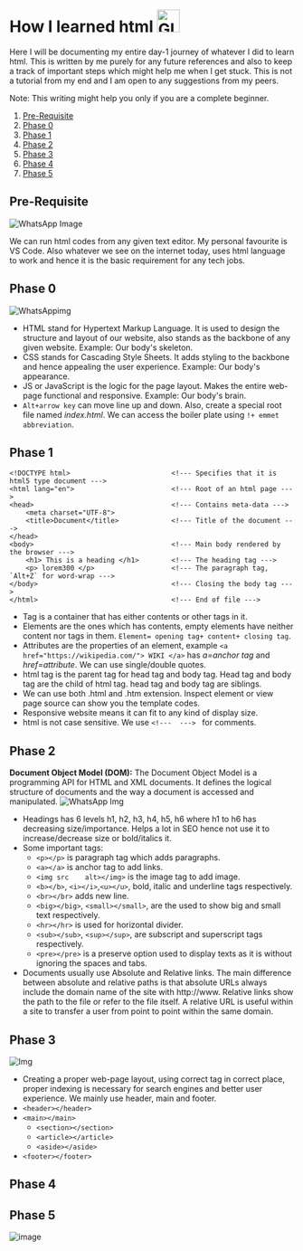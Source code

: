 # How I learned html <img alt="GIF" src="https://github.com/TheDudeThatCode/TheDudeThatCode/blob/master/Assets/Rocket.gif" width="40" height="40" />
Here I will be documenting my entire day-1 journey of whatever I did to learn html. This is written by me purely for any future references and also to keep a track of important steps which might help me when I get stuck. This is not a tutorial from my end and I am open to any suggestions from my peers.

Note: This writing might help you only if you are a complete beginner.
1. [Pre-Requisite](#pre)
2. [Phase 0](#ph0) 
3. [Phase 1](#ph1) 
4. [Phase 2](#ph2) 
5. [Phase 3](#ph3) 
6. [Phase 4](#ph4)
7. [Phase 5](#ph5)  
<a name="pre"></a>
## Pre-Requisite
![WhatsApp Image](https://user-images.githubusercontent.com/79920441/157030008-5439e94b-7451-4e8a-9840-150ca1b31b89.jpeg)

We can run html codes from any given text editor. My personal favourite is VS Code. Also whatever we see on the internet today, uses html language to work and hence it is the basic requirement for any tech jobs.
<a name="ph0"></a>
## Phase 0
![WhatsAppimg](https://html-css-js.com/images/og.jpg)
- HTML stand for Hypertext Markup Language. It is used to design the structure and layout of our website, also stands as the backbone of any given website. Example: Our body's skeleton.
- CSS stands for Cascading Style Sheets. It adds styling to the backbone and hence appealing the user experience. Example: Our body's appearance.
- JS or JavaScript is the logic for the page layout. Makes the entire web-page functional and responsive. Example: Our body's brain.
- `Alt+arrow key` can move line up and down. Also, create a special root file named *index.html*. We can access the boiler plate using `!+ emmet abbreviation`. 
<a name="ph1"></a>
## Phase 1
```
<!DOCTYPE html>                         <!--- Specifies that it is html5 type document --->
<html lang="en">                        <!--- Root of an html page --->
<head>                                  <!--- Contains meta-data --->
    <meta charset="UTF-8">
    <title>Document</title>             <!--- Title of the document --->
</head>
<body>                                  <!--- Main body rendered by the browser ---> 
    <h1> This is a heading </h1>        <!--- The heading tag ---> 
    <p> lorem300 </p>                   <!--- The paragraph tag, `Alt+Z` for word-wrap ---> 
</body>                                 <!--- Closing the body tag ---> 
</html>                                 <!--- End of file ---> 
``` 
- Tag is a container that has either contents or other tags in it. 
- Elements are the ones which has contents, empty elements have neither content nor tags in them. `Element= opening tag+ content+ closing tag`.
- Attributes are the properties of an element, example `<a href="https://wikipedia.com/"> WIKI </a>` has *a=anchor tag* and *href=attribute*. We can use single/double quotes.
- html tag is the parent tag for head tag and body tag. Head tag and body tag are the child of html tag. head tag and body tag are siblings. 
- We can use both .html and .htm extension. Inspect element or view page source can show you the template codes. 
- Responsive website means it can fit to any kind of display size. 
- html is not case sensitive. We use `<!---  ---> ` for comments. 
<a name="ph2"></a>
## Phase 2
**Document Object Model (DOM):**
The Document Object Model is a programming API for HTML and XML documents. It defines the logical structure of documents and the way a document is accessed and manipulated.
![WhatsApp Img](https://miro.medium.com/max/1348/1*CcxghvAHaaaI-tOPkqP-og.png)
- Headings has 6 levels h1, h2, h3, h4, h5, h6 where h1 to h6 has decreasing size/importance. Helps a lot in SEO hence not use it to increase/decrease size or bold/italics it.
- Some important tags:
    - `<p></p>` is paragraph tag which adds paragraphs. 
    - `<a></a>` is anchor tag to add links. 
    - `<img src    alt></img>` is the image tag to add image. 
    - `<b></b>`, `<i></i>`,`<u></u>`, bold, italic and underline tags respectively.  
    - `<br></br>` adds new line.  
    - `<big></big>`, `<small></small>`, are the used to show big and small text respectively.
    - `<hr></hr>` is used for horizontal divider. 
    - `<sub></sub>`, `<sup></sup>`, are subscript and superscript tags respectively. 
    - `<pre></pre>` is a preserve option used to display texts as it is without ignoring the spaces and tabs. 
- Documents usually use Absolute and Relative links. The main difference between absolute and relative paths is that absolute URLs always include the domain name of the site with http://www. Relative links show the path to the file or refer to the file itself. A relative URL is useful within a site to transfer a user from point to point within the same domain.
<a name="ph3"></a>
## Phase 3
![Img](http://www.calcouk.com/images/typical_page_layout_simple.jpg)
- Creating a proper web-page layout, using correct tag in correct place, proper indexing is necessary for search engines and better user experience. We mainly use header, main and footer.
- `<header></header>`
- `<main></main>`
    - `<section></section>`
    - `<article></article>`
    - `<aside></aside>`
- `<footer></footer>`
<a name="ph4"></a>
## Phase 4
<a name="ph5"></a>
## Phase 5
![image](https://user-images.githubusercontent.com/79920441/157043213-a6eead99-c373-4caa-9e6a-2174983c1abc.png)
